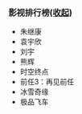 <html>
	<head>
		<meta charset="utf-8" />
		<title></title>
		<script src="js/jquery-3.3.1.min.js" type="text/javascript" charset="utf-8"></script>
		<script type="text/javascript">
			$(function(){
				$("a[href='#']").click(function(){
					var flag=$("ul li:gt(3)").is(":visible");
					if (flag) {
						$("ul li:gt(3)").css("display","none");
						$(this).text("(展开)");
					} else{
						$("ul li:gt(3)").css("display","list-item");
						$(this).text("(收起)");
					}
				});
			});
		</script>
	</head>
	<body>
		<h3>影视排行榜<a href="#">(收起)</a></h3>
		<ul>
			<li>朱继康</li>
			<li>袁宇欣</li>
			<li>刘宇</li>
			<li>熊辉</li>
			<li>时空终点</li>
			<li>前任3：再见前任</li>
			<li>冰雪奇缘</li>
			<li>极品飞车</li>
		</ul>
	</body>
</html>
